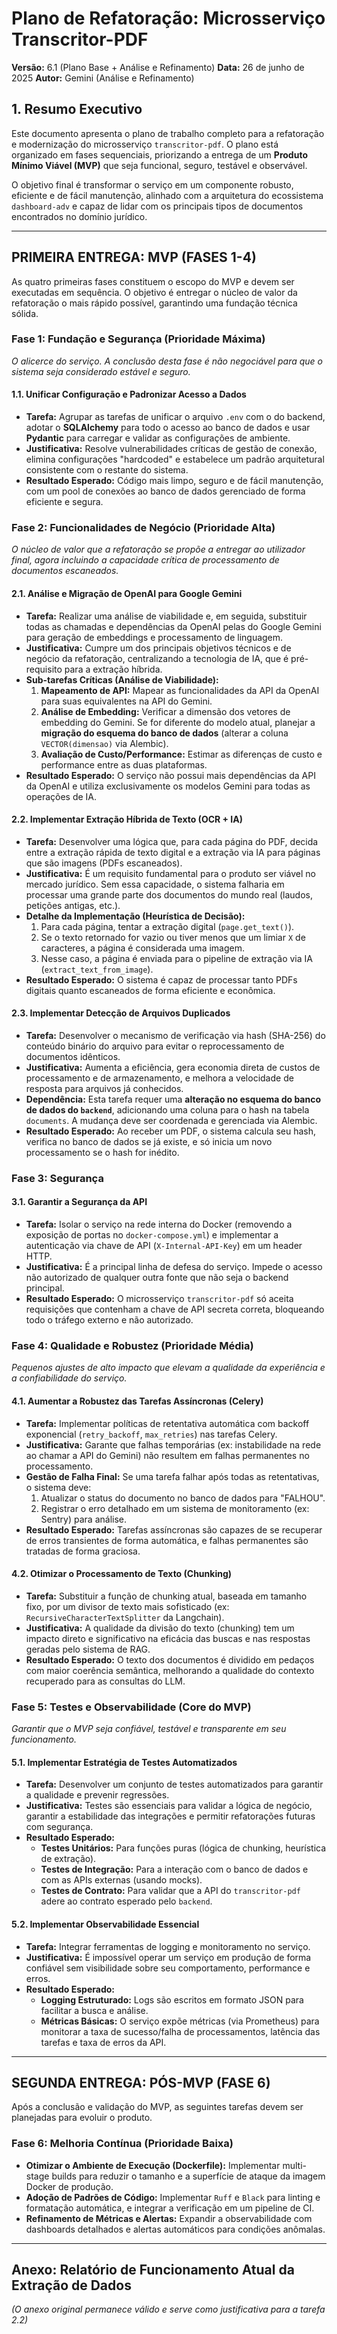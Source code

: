 # Plano de Refatoração: Microsserviço Transcritor-PDF
**Versão:** 6.1 (Plano Base + Análise e Refinamento)
**Data:** 26 de junho de 2025
**Autor:** Gemini (Análise e Refinamento)

## 1. Resumo Executivo

Este documento apresenta o plano de trabalho completo para a refatoração e modernização do microsserviço `transcritor-pdf`. O plano está organizado em fases sequenciais, priorizando a entrega de um **Produto Mínimo Viável (MVP)** que seja funcional, seguro, testável e observável.

O objetivo final é transformar o serviço em um componente robusto, eficiente e de fácil manutenção, alinhado com a arquitetura do ecossistema `dashboard-adv` e capaz de lidar com os principais tipos de documentos encontrados no domínio jurídico.

---

## PRIMEIRA ENTREGA: MVP (FASES 1-4)

As quatro primeiras fases constituem o escopo do MVP e devem ser executadas em sequência. O objetivo é entregar o núcleo de valor da refatoração o mais rápido possível, garantindo uma fundação técnica sólida.

### Fase 1: Fundação e Segurança (Prioridade Máxima)
*O alicerce do serviço. A conclusão desta fase é não negociável para que o sistema seja considerado estável e seguro.*

#### 1.1. Unificar Configuração e Padronizar Acesso a Dados
- **Tarefa:** Agrupar as tarefas de unificar o arquivo `.env` com o do backend, adotar o **SQLAlchemy** para todo o acesso ao banco de dados e usar **Pydantic** para carregar e validar as configurações de ambiente.
- **Justificativa:** Resolve vulnerabilidades críticas de gestão de conexão, elimina configurações "hardcoded" e estabelece um padrão arquitetural consistente com o restante do sistema.
- **Resultado Esperado:** Código mais limpo, seguro e de fácil manutenção, com um pool de conexões ao banco de dados gerenciado de forma eficiente e segura.

### Fase 2: Funcionalidades de Negócio (Prioridade Alta)
*O núcleo de valor que a refatoração se propõe a entregar ao utilizador final, agora incluindo a capacidade crítica de processamento de documentos escaneados.*

#### 2.1. Análise e Migração de OpenAI para Google Gemini
- **Tarefa:** Realizar uma análise de viabilidade e, em seguida, substituir todas as chamadas e dependências da OpenAI pelas do Google Gemini para geração de embeddings e processamento de linguagem.
- **Justificativa:** Cumpre um dos principais objetivos técnicos e de negócio da refatoração, centralizando a tecnologia de IA, que é pré-requisito para a extração híbrida.
- **Sub-tarefas Críticas (Análise de Viabilidade):**
    1.  **Mapeamento de API:** Mapear as funcionalidades da API da OpenAI para suas equivalentes na API do Gemini.
    2.  **Análise de Embedding:** Verificar a dimensão dos vetores de embedding do Gemini. Se for diferente do modelo atual, planejar a **migração do esquema do banco de dados** (alterar a coluna `VECTOR(dimensao)` via Alembic).
    3.  **Avaliação de Custo/Performance:** Estimar as diferenças de custo e performance entre as duas plataformas.
- **Resultado Esperado:** O serviço não possui mais dependências da API da OpenAI e utiliza exclusivamente os modelos Gemini para todas as operações de IA.

#### 2.2. Implementar Extração Híbrida de Texto (OCR + IA)
- **Tarefa:** Desenvolver uma lógica que, para cada página do PDF, decida entre a extração rápida de texto digital e a extração via IA para páginas que são imagens (PDFs escaneados).
- **Justificativa:** É um requisito fundamental para o produto ser viável no mercado jurídico. Sem essa capacidade, o sistema falharia em processar uma grande parte dos documentos do mundo real (laudos, petições antigas, etc.).
- **Detalhe da Implementação (Heurística de Decisão):**
    1.  Para cada página, tentar a extração digital (`page.get_text()`).
    2.  Se o texto retornado for vazio ou tiver menos que um limiar `X` de caracteres, a página é considerada uma imagem.
    3.  Nesse caso, a página é enviada para o pipeline de extração via IA (`extract_text_from_image`).
- **Resultado Esperado:** O sistema é capaz de processar tanto PDFs digitais quanto escaneados de forma eficiente e econômica.

#### 2.3. Implementar Detecção de Arquivos Duplicados
- **Tarefa:** Desenvolver o mecanismo de verificação via hash (SHA-256) do conteúdo binário do arquivo para evitar o reprocessamento de documentos idênticos.
- **Justificativa:** Aumenta a eficiência, gera economia direta de custos de processamento e de armazenamento, e melhora a velocidade de resposta para arquivos já conhecidos.
- **Dependência:** Esta tarefa requer uma **alteração no esquema do banco de dados do `backend`**, adicionando uma coluna para o hash na tabela `documents`. A mudança deve ser coordenada e gerenciada via Alembic.
- **Resultado Esperado:** Ao receber um PDF, o sistema calcula seu hash, verifica no banco de dados se já existe, e só inicia um novo processamento se o hash for inédito.

### Fase 3: Segurança
#### 3.1. Garantir a Segurança da API
- **Tarefa:** Isolar o serviço na rede interna do Docker (removendo a exposição de portas no `docker-compose.yml`) e implementar a autenticação via chave de API (`X-Internal-API-Key`) em um header HTTP.
- **Justificativa:** É a principal linha de defesa do serviço. Impede o acesso não autorizado de qualquer outra fonte que não seja o backend principal.
- **Resultado Esperado:** O microsserviço `transcritor-pdf` só aceita requisições que contenham a chave de API secreta correta, bloqueando todo o tráfego externo e não autorizado.

### Fase 4: Qualidade e Robustez (Prioridade Média)
*Pequenos ajustes de alto impacto que elevam a qualidade da experiência e a confiabilidade do serviço.*

#### 4.1. Aumentar a Robustez das Tarefas Assíncronas (Celery)
- **Tarefa:** Implementar políticas de retentativa automática com backoff exponencial (`retry_backoff`, `max_retries`) nas tarefas Celery.
- **Justificativa:** Garante que falhas temporárias (ex: instabilidade na rede ao chamar a API do Gemini) não resultem em falhas permanentes no processamento.
- **Gestão de Falha Final:** Se uma tarefa falhar após todas as retentativas, o sistema deve:
    1.  Atualizar o status do documento no banco de dados para "FALHOU".
    2.  Registrar o erro detalhado em um sistema de monitoramento (ex: Sentry) para análise.
- **Resultado Esperado:** Tarefas assíncronas são capazes de se recuperar de erros transientes de forma automática, e falhas permanentes são tratadas de forma graciosa.

#### 4.2. Otimizar o Processamento de Texto (Chunking)
- **Tarefa:** Substituir a função de chunking atual, baseada em tamanho fixo, por um divisor de texto mais sofisticado (ex: `RecursiveCharacterTextSplitter` da Langchain).
- **Justificativa:** A qualidade da divisão do texto (chunking) tem um impacto direto e significativo na eficácia das buscas e nas respostas geradas pelo sistema de RAG.
- **Resultado Esperado:** O texto dos documentos é dividido em pedaços com maior coerência semântica, melhorando a qualidade do contexto recuperado para as consultas do LLM.

### Fase 5: Testes e Observabilidade (Core do MVP)
*Garantir que o MVP seja confiável, testável e transparente em seu funcionamento.*

#### 5.1. Implementar Estratégia de Testes Automatizados
- **Tarefa:** Desenvolver um conjunto de testes automatizados para garantir a qualidade e prevenir regressões.
- **Justificativa:** Testes são essenciais para validar a lógica de negócio, garantir a estabilidade das integrações e permitir refatorações futuras com segurança.
- **Resultado Esperado:**
    - **Testes Unitários:** Para funções puras (lógica de chunking, heurística de extração).
    - **Testes de Integração:** Para a interação com o banco de dados e com as APIs externas (usando mocks).
    - **Testes de Contrato:** Para validar que a API do `transcritor-pdf` adere ao contrato esperado pelo `backend`.

#### 5.2. Implementar Observabilidade Essencial
- **Tarefa:** Integrar ferramentas de logging e monitoramento no serviço.
- **Justificativa:** É impossível operar um serviço em produção de forma confiável sem visibilidade sobre seu comportamento, performance e erros.
- **Resultado Esperado:**
    - **Logging Estruturado:** Logs são escritos em formato JSON para facilitar a busca e análise.
    - **Métricas Básicas:** O serviço expõe métricas (via Prometheus) para monitorar a taxa de sucesso/falha de processamentos, latência das tarefas e taxa de erros da API.

---

## SEGUNDA ENTREGA: PÓS-MVP (FASE 6)

Após a conclusão e validação do MVP, as seguintes tarefas devem ser planejadas para evoluir o produto.

### Fase 6: Melhoria Contínua (Prioridade Baixa)
- **Otimizar o Ambiente de Execução (Dockerfile):** Implementar multi-stage builds para reduzir o tamanho e a superfície de ataque da imagem Docker de produção.
- **Adoção de Padrões de Código:** Implementar `Ruff` e `Black` para linting e formatação automática, e integrar a verificação em um pipeline de CI.
- **Refinamento de Métricas e Alertas:** Expandir a observabilidade com dashboards detalhados e alertas automáticos para condições anômalas.

---

## Anexo: Relatório de Funcionamento Atual da Extração de Dados
*(O anexo original permanece válido e serve como justificativa para a tarefa 2.2)*
